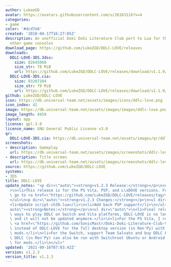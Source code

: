 ```yaml
---
author: LukeeGD
avatar: https://avatars.githubusercontent.com/u/26163116?v=4
categories:
- game
color: '#dcd7e8'
created: '2018-04-17T16:27:05Z'
description: An unofficial Doki Doki Literature Club port to Lua for the PS Vita and
  other game consoles
download_page: https://github.com/LukeZGD/DDLC-LOVE/releases
downloads:
  DDLC-LOVE-3DS.3dsx:
    size: 82645068
    size_str: 78 MiB
    url: https://github.com/LukeZGD/DDLC-LOVE/releases/download/v1.1.9/DDLC-LOVE-3DS.3dsx
  DDLC-LOVE-3DS.cia:
    size: 83207104
    size_str: 79 MiB
    url: https://github.com/LukeZGD/DDLC-LOVE/releases/download/v1.1.9/DDLC-LOVE-3DS.cia
github: LukeZGD/DDLC-LOVE
icon: https://db.universal-team.net/assets/images/icons/ddlc-love.png
icon_index: 42
image: https://db.universal-team.net/assets/images/images/ddlc-love.png
image_length: 4459
layout: app
license: gpl-3.0
license_name: GNU General Public License v3.0
qr:
  DDLC-LOVE-3DS.cia: https://db.universal-team.net/assets/images/qr/ddlc-love-3ds-cia.png
screenshots:
- description: Gameplay
  url: https://db.universal-team.net/assets/images/screenshots/ddlc-love/gameplay.png
- description: Title screen
  url: https://db.universal-team.net/assets/images/screenshots/ddlc-love/title-screen.png
source: https://github.com/LukeZGD/DDLC-LOVE
systems:
- 3DS
title: DDLC-LOVE
update_notes: "<p dir=\"auto\"><strong>v1.2.3 Release:</strong></p>\n<ul dir=\"auto\"\
  >\n<li>This release is for the PS Vita, PSP, and L\xD6VE versions. For other systems,\
  \ go to <a href=\"https://github.com/LukeZGD/DDLC-LOVE/releases/tag/v1.1.9\">v1.1.9</a></li>\n\
  </ul>\n<p dir=\"auto\"><strong>v1.2.3 Changes:</strong></p>\n<ul dir=\"auto\">\n\
  <li>Update script-ch30.lua</li>\n<li>Add back PSP support</li>\n</ul>\n<p dir=\"\
  auto\"><strong>Notes:</strong></p>\n<ul dir=\"auto\">\n<li>Final release. With better\
  \ ways to play DDLC on Switch and Vita platforms, DDLC-LOVE is no longer needed,\
  \ and it will not be updated anymore.</li>\n<li>For the PS Vita, I recommend using\
  \ <a href=\"https://github.com/SonicMastr/Doki-Doki-Literature-Club-Vita\">Doki-Doki-Literature-Club-Vita</a>\
  \ instead of DDLC-LOVE for the full desktop version (in Ren'Py) with support for\
  \ mods.</li>\n<li>For the Switch, support Team Salvato and buy DDLC Plus! The original\
  \ DDLC (in Ren'Py) can also be run with Switchroot Ubuntu or Android with support\
  \ for mods.</li>\n</ul>"
updated: '2021-09-16T07:03:42Z'
version: v1.2.3
version_title: v1.2.3
---
```

